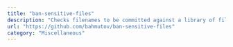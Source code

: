```yaml
---
title: "ban-sensitive-files"
description: "Checks filenames to be committed against a library of filename rules to prevent storing sensitive files in Git. Checks some files for sensitive contents (for example authToken inside .npmrc file)."
url: "https://github.com/bahmutov/ban-sensitive-files"
category: "Miscellaneous"
---
```

